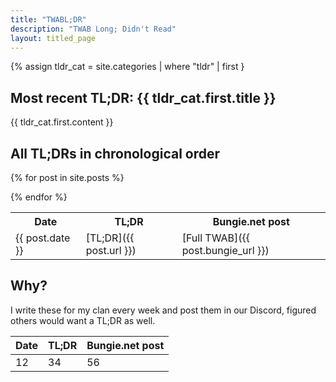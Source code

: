 ```yaml
---
title: "TWABL;DR"
description: "TWAB Long; Didn't Read"
layout: titled_page
---
```


{% assign tldr_cat = site.categories | where "tldr" | first }
## Most recent TL;DR: {{ tldr_cat.first.title }}

{{ tldr_cat.first.content }}


## All TL;DRs in chronological order

<table><tr><th>Date</th><th>TL;DR</th><th>Bungie.net post</th></tr>

{% for post in site.posts %}
    <tr><td>{{ post.date }} </td><td> [TL;DR]({{ post.url }}) </td><td> [Full TWAB]({{ post.bungie_url }}) </td></tr>
{% endfor %}

</table>

## Why?

I write these for my clan every week and post them in our Discord, figured others would want a TL;DR as well.

| Date | TL;DR | Bungie.net post |
| ---- | ----- | --------------- |
| 12 | 34 | 56 |